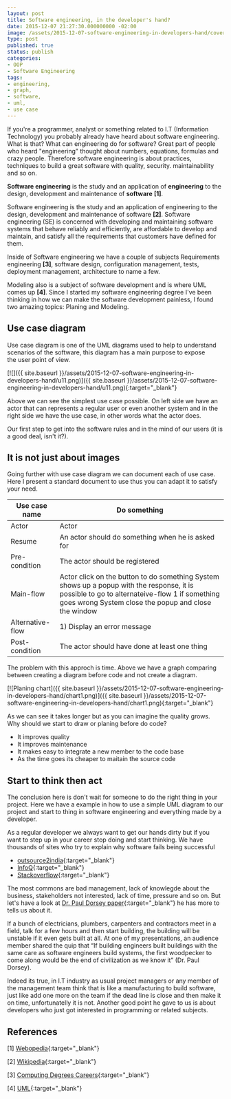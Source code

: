 ```yaml
---
layout: post
title: Software engineering, in the developer's hand?
date: 2015-12-07 21:27:30.000000000 -02:00
image: /assets/2015-12-07-software-engineering-in-developers-hand/cover.jpeg
type: post
published: true
status: publish
categories:
- OOP
- Software Engineering
tags:
- engineering,
- graph,
- software,
- uml,
- use case
---
```


If you're a programmer, analyst or something related to I.T
(Information Technology) you probably already have heard about software
engineering. What is that? What can engineering do for software? Great part
of people who heard "engineering" thought about numbers, equations,
formulas and crazy people. Therefore software engineering is about practices,
techniques to build a great software with quality, security. maintainability
and so on.

**Software engineering** is the study and an application of **engineering** to
the design, development and maintenance of **software** **[1]**.

Software engineering is the study and an application of engineering to the
design, development and maintenance of software **[2]**.
Software engineering (SE) is concerned with developing and maintaining software
systems that behave reliably and efficiently, are affordable to develop and
maintain, and satisfy all the requirements that customers have defined for them.

Inside of Software engineering we have a couple of subjects Requirements
engineering **[3]**, software design, configuration management, tests,
deployment management, architecture to name a few.

Modeling also is a subject of software development and is where UML comes up **[4]**.
Since I started my software engineering degree I've been thinking in how we
can make the software development painless, I found two
amazing topics: Planing and Modeling.

## Use case diagram

Use case diagram is one of the UML diagrams used to help to understand
scenarios of the software, this diagram has a main purpose to expose the user
point of view.

[![]({{ site.baseurl }}/assets/2015-12-07-software-engineering-in-developers-hand/u11.png)]({{ site.baseurl }}/assets/2015-12-07-software-engineering-in-developers-hand/u11.png){:target="_blank"}

Above we can see the simplest use case possible. On left side we have an actor
that can represents a regular user or even another system and in the right side
we have the use case, in other words what the actor does.

Our first step to get into the software rules and in the mind of our
users (it is a good deal, isn't it?).

## It is not just about images

Going further with use case diagram we can document each of use case. Here I
present a standard document to use thus you can adapt it to satisfy your need.

|Use case name|Do something|
|--- |--- |
|Actor|Actor|
|Resume|An actor should do something when he is asked for|
|Pre-condition|The actor should be registered|
|Main-flow|Actor click on the button to do something System shows up a popup with the response, it is possible to go to alternateive-flow 1 if something goes wrong System close the popup and close the window|
|Alternative-flow|1) Display an error message|
|Post-condition|The actor should have done at least one thing|

The problem with this approch is time. Above we have a graph comparing between
creating a diagram before code and not create a diagram.

[![Planing chart]({{ site.baseurl }}/assets/2015-12-07-software-engineering-in-developers-hand/chart1.png)]({{ site.baseurl }}/assets/2015-12-07-software-engineering-in-developers-hand/chart1.png){:target="_blank"}

As we can see it takes longer but as you can imagine the quality grows.
Why should we start to draw or planing before do code?

- It improves quality
- It improves maintenance
- It makes easy to integrate a new member to the code base
- As the time goes its cheaper to maitain the source code

## Start to think then act

The conclusion here is don't wait for someone to do the right thing in your
project. Here we have a example in how to use a simple UML diagram to our
project and start to thing in software engineering and everything made by a
developer.

As a regular developer we always want to get our hands dirty but if you want
to step up in your career stop doing and start thinking. We have thousands of
sites who try to explain why software fails being successful

- [outsource2india](https://www.outsource2india.com/software/SoftwareProjectFailure.asp){:target="_blank"}
- [InfoQ](http://www.infoq.com/articles/software-failure-reasons){:target="_blank"}
- [Stackoverflow](http://stackoverflow.com/questions/528221/why-do-many-software-projects-fail-today){:target="_blank"}

The most commons are bad management, lack of knowlegde about the business,
stakeholders not interested, lack of time, pressure and so on. But let's have a
look at [Dr. Paul Dorsey paper](http://www.ksg.harvard.edu/m-rcbg/ethiopia/Publications/Top%2010%20Reasons%20Why%20Systems%20Projects%20Fail.pdf){:target="_blank"}
he has more to tells us about it.

If a bunch of electricians, plumbers, carpenters and contractors meet in a
field, talk for a few hours and then start building, the building will be
unstable if it even gets built at all. At one of my presentations, an audience
member shared the quip that “If building engineers built buildings with the same
care as software engineers build systems, the first woodpecker to come along
would be the end of civilization as we know it” (Dr. Paul Dorsey).

Indeed its true, in I.T industry as usual project managers or any member of
the management team think that is like a manufacturing to build software, just
like add one more on the team if the dead line is close and then make it on
time, unfortunatelly it is not. Another good point he gave to us is about
developers who just got interested in programming or related subjects.

## References

[1] [Webopedia](http://www.webopedia.com/TERM/S/software_engineer.html){:target="_blank"}

[2] [Wikipedia](https://en.wikipedia.org/wiki/Software_engineering){:target="_blank"}

[3] [Computing Degrees Careers](http://computingcareers.acm.org/?page_id=12){:target="_blank"}

[4] [UML](http://www.uml.org){:target="_blank"}